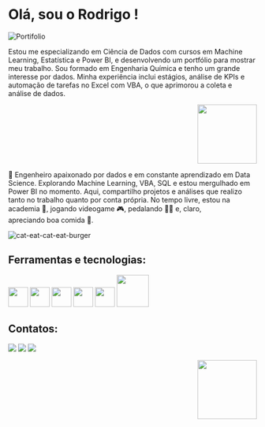 # Olá, sou o Rodrigo ! 

![Portifolio](https://github.com/user-attachments/assets/df496383-55e5-4fb8-a691-6640d3301054)

Estou me especializando em Ciência de Dados com cursos em Machine Learning, Estatística e Power BI, e desenvolvendo um portfólio para mostrar meu trabalho. 
Sou formado em Engenharia Química e tenho um grande interesse por dados. Minha experiência inclui estágios, análise de KPIs e automação de tarefas no Excel com VBA, 
o que aprimorou a coleta e análise de dados.                                      <div align="right"><img src="https://github.com/user-attachments/assets/3e3e7179-a240-4f82-83f5-25c668e1c31b" width="120"/></div>





🚀 Engenheiro apaixonado por dados e em constante aprendizado em Data Science. Explorando Machine Learning, VBA, SQL e estou mergulhado em Power BI no momento. Aqui, compartilho projetos e análises que realizo tanto no trabalho quanto por conta própria. No tempo livre, estou na academia 💪, jogando videogame 🎮, pedalando 🚴‍♂ e, claro, apreciando boa comida 🍔.





![cat-eat-cat-eat-burger](https://github.com/user-attachments/assets/0ac468c7-52c6-4831-bbba-4a17992bc9e5)








## Ferramentas e tecnologias:
<img src="https://cdn.jsdelivr.net/gh/devicons/devicon@latest/icons/cplusplus/cplusplus-original.svg" width="40"/>   <img src="https://cdn.jsdelivr.net/gh/devicons/devicon@latest/icons/python/python-original.svg" width="40" />   <img src="https://cdn.jsdelivr.net/gh/devicons/devicon@latest/icons/visualbasic/visualbasic-original.svg" width="40"/>   <img src="https://cdn.jsdelivr.net/gh/devicons/devicon@latest/icons/azuresqldatabase/azuresqldatabase-original.svg" width="40"/>   <img src="https://img.icons8.com/?size=512&id=qYfwpsRXEcpc&format=png" height="40"> <img src="https://github.com/user-attachments/assets/4206ede5-5a3d-4442-93a7-268f0b415637" width="65"/>    

                            
                              








## Contatos:

<a href="https://www.linkedin.com/in/rodrigogomesbertini" target="_blank"><img loading="lazy" src="https://img.shields.io/badge/-LinkedIn-%230077B5?style=for-the-badge&logo=linkedin&logoColor=white" target="_blank"></a>     </div>  <a href = "mailto:contato@rodrigo.gbertini"><img loading="lazy" src="https://img.shields.io/badge/Gmail-D14836?style=for-the-badge&logo=gmail&logoColor=white" target="_blank"></a> <a href="https://www.notion.so/Portf-lio-Rodrigo-aa7a637ce9094b988ffe9212cb8d4887" target="_blank"><img loading="lazy" src="https://img.shields.io/badge/Notion-000000.svg?style=for-the-badge&logo=Notion&logoColor=white" target="_blank"></a>   <div align="right"><img  src="https://github.com/user-attachments/assets/ead2ba03-48d8-44d8-bd10-cf0dd54558bc" width="120"/></div>
